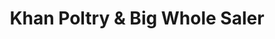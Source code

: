 ---
title: "Khan Poltry & Big Whole Saler"
url: /karachi/khan-poltry-and-big-whole-saler/
shop: butcher
---